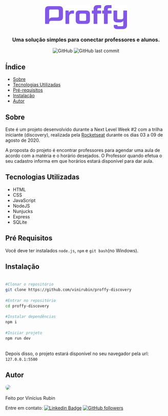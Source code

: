 <p align="center">
	<img align="center" src="public/images/proffy-logo.svg" height="75px">
</p>

<h3 align="center">
	Uma solução simples para conectar professores e alunos.
</h3>

<p align="center">
	<img alt="GitHub" src="https://img.shields.io/github/license/vinirubin/proffy-discovery?color=%238257E5">
  <img alt="GitHub last commit" src="https://img.shields.io/github/last-commit/vinirubin/proffy-discovery?color=%238257E5">
  
<p>

<h2>Índice</h2>

<ul>
	<li><a href="#about">Sobre</a></li>
	<li><a href="#tecs">Tecnologias Utilizadas</a></li>
	<li><a href="#preReq">Pré-requisitos</a></li>
	<li><a href="#install">Instalação</a></li>
	<li><a href="#author">Autor</a></li>
</ul>

<h2 id="about">Sobre</h2>
<p>
  Este é um projeto desenvolvido durante a Next Level Week #2 com a trilha iniciante (discovery), realizada pela <a href="https://github.com/rocketseat">Rocketseat</a> durante os dias 03 a 09 de agosto de 2020.  
</p>
<p>
A proposta do projeto é encontrar professores para agendar uma aula de acordo com a matéria e o horário desejados. O Professor quando efetua o seu cadastro informa em que horários estará disponível para dar aula.
</p>

<h2 id="tecs">Tecnologias Utilizadas</h2>

<ul>
  <li>HTML</li>
  <li>CSS</li>
  <li>JavaScript</li>
  <li>NodeJS</li>
  <li>Nunjucks</li>
  <li>Express</li>
  <li>SQLite</li>
 </ul>

<h2 id="preReq">Pré Requisitos</h2>
<p>
  Você deve ter instalados <code>node.js</code>, <code>npm</code> e <code>git bash</code>(no Windows).
<p>

<h2 id="install">Instalação</h2>

```bash

#Clonar o repositório
git clone https://github.com/vinirubin/proffy-discovery

#Entrar no repositório
cd proffy-discovery

#Instalar dependências
npm i

#Iniciar projeto
npm run dev
  
```
Depois disso, o projeto estará disponível no seu navegador pela url: <code>127.0.0.1:5500</code>

<h2 id="author">Autor</h2>

<a>
	<img src="https://avatars3.githubusercontent.com/u/50518438?s=460&u=12db471ffb27d8ce576a2b22f05491f1473098b2&v=4" style="border-radius: 50%" width="75px" >
</a>

Feito por Vinícius Rubin

Entre em contato: [![Linkedin Badge](https://img.shields.io/badge/-Vinícius_Rubin-blue?style=flat-square&logo=Linkedin&logoColor=white&link=https://www.linkedin.com/in/vin%C3%ADcius-rubin-4202991b3/)](https://www.linkedin.com/in/vin%C3%ADcius-rubin-4202991b3/) 
[![GitHub followers](https://img.shields.io/github/followers/vinirubin?label=Follow&style=social)](https://github.com/vinirubin)
